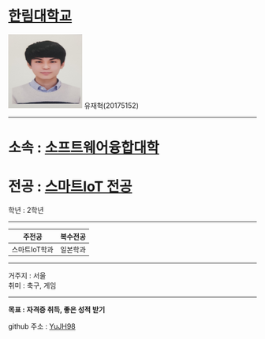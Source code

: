 # [한림대학교][1]             
[1]:https://www.hallym.ac.kr/                    
        
<img src=YJH.jpg height=150 width=150>
유재혁(20175152)

---

# 소속 : [소프트웨어융합대학][2]  
[2]:https://sw.hallym.ac.kr/ 
# 전공 : [스마트IoT 전공][3]    
[3]:https://sw.hallym.ac.kr/index.php?mp=2_4     
학년 : 2학년      

----------------

|주전공|복수전공|       
|---|---|        
|스마트IoT학과|일본학과|    

----------

거주지 : 서울      
취미 : 축구, 게임     

---------------------

**목표 : 자격증 취득, 좋은 성적 받기**    


github 주소 : [YuJH98][github]    

[github]:http://github.com/YuJH98


